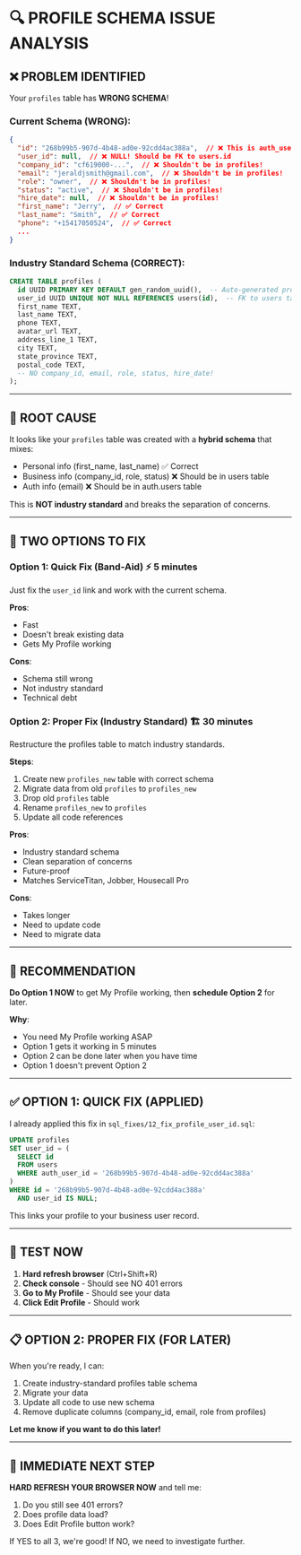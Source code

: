 # 🔍 PROFILE SCHEMA ISSUE ANALYSIS

## ❌ PROBLEM IDENTIFIED

Your `profiles` table has **WRONG SCHEMA**!

### **Current Schema (WRONG)**:
```json
{
  "id": "268b99b5-907d-4b48-ad0e-92cdd4ac388a",  // ❌ This is auth_user_id, not profile ID
  "user_id": null,  // ❌ NULL! Should be FK to users.id
  "company_id": "cf619000-...",  // ❌ Shouldn't be in profiles!
  "email": "jeraldjsmith@gmail.com",  // ❌ Shouldn't be in profiles!
  "role": "owner",  // ❌ Shouldn't be in profiles!
  "status": "active",  // ❌ Shouldn't be in profiles!
  "hire_date": null,  // ❌ Shouldn't be in profiles!
  "first_name": "Jerry",  // ✅ Correct
  "last_name": "Smith",  // ✅ Correct
  "phone": "+15417050524",  // ✅ Correct
  ...
}
```

### **Industry Standard Schema (CORRECT)**:
```sql
CREATE TABLE profiles (
  id UUID PRIMARY KEY DEFAULT gen_random_uuid(),  -- Auto-generated profile ID
  user_id UUID UNIQUE NOT NULL REFERENCES users(id),  -- FK to users table
  first_name TEXT,
  last_name TEXT,
  phone TEXT,
  avatar_url TEXT,
  address_line_1 TEXT,
  city TEXT,
  state_province TEXT,
  postal_code TEXT,
  -- NO company_id, email, role, status, hire_date!
);
```

---

## 🎯 ROOT CAUSE

It looks like your `profiles` table was created with a **hybrid schema** that mixes:
- Personal info (first_name, last_name) ✅ Correct
- Business info (company_id, role, status) ❌ Should be in users table
- Auth info (email) ❌ Should be in auth.users table

This is **NOT industry standard** and breaks the separation of concerns.

---

## 🔧 TWO OPTIONS TO FIX

### **Option 1: Quick Fix (Band-Aid)** ⚡ 5 minutes
Just fix the `user_id` link and work with the current schema.

**Pros**:
- Fast
- Doesn't break existing data
- Gets My Profile working

**Cons**:
- Schema still wrong
- Not industry standard
- Technical debt

### **Option 2: Proper Fix (Industry Standard)** 🏗️ 30 minutes
Restructure the profiles table to match industry standards.

**Steps**:
1. Create new `profiles_new` table with correct schema
2. Migrate data from old `profiles` to `profiles_new`
3. Drop old `profiles` table
4. Rename `profiles_new` to `profiles`
5. Update all code references

**Pros**:
- Industry standard schema
- Clean separation of concerns
- Future-proof
- Matches ServiceTitan, Jobber, Housecall Pro

**Cons**:
- Takes longer
- Need to update code
- Need to migrate data

---

## 🚀 RECOMMENDATION

**Do Option 1 NOW** to get My Profile working, then **schedule Option 2** for later.

**Why**:
- You need My Profile working ASAP
- Option 1 gets it working in 5 minutes
- Option 2 can be done later when you have time
- Option 1 doesn't prevent Option 2

---

## ✅ OPTION 1: QUICK FIX (APPLIED)

I already applied this fix in `sql_fixes/12_fix_profile_user_id.sql`:

```sql
UPDATE profiles
SET user_id = (
  SELECT id 
  FROM users 
  WHERE auth_user_id = '268b99b5-907d-4b48-ad0e-92cdd4ac388a'
)
WHERE id = '268b99b5-907d-4b48-ad0e-92cdd4ac388a'
  AND user_id IS NULL;
```

This links your profile to your business user record.

---

## 🧪 TEST NOW

1. **Hard refresh browser** (Ctrl+Shift+R)
2. **Check console** - Should see NO 401 errors
3. **Go to My Profile** - Should see your data
4. **Click Edit Profile** - Should work

---

## 📋 OPTION 2: PROPER FIX (FOR LATER)

When you're ready, I can:
1. Create industry-standard profiles table schema
2. Migrate your data
3. Update all code to use new schema
4. Remove duplicate columns (company_id, email, role from profiles)

**Let me know if you want to do this later!**

---

## 🎯 IMMEDIATE NEXT STEP

**HARD REFRESH YOUR BROWSER NOW** and tell me:
1. Do you still see 401 errors?
2. Does profile data load?
3. Does Edit Profile button work?

If YES to all 3, we're good! If NO, we need to investigate further.

